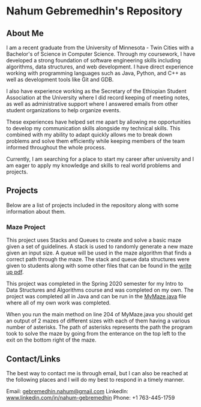 # Nahum Gebremedhin's Repository 


## About Me

I am a recent graduate from the University of Minnesota - Twin Cities with a Bachelor's of Science in Computer Science. Through my coursework, I have developed a strong foundation of software engineering skills including algorithms, data structures, and web development. I have direct experience working with programming languages such as Java, Python, and C++ as well as development tools like Git and GDB.

I also have experience working as the Secretary of the Ethiopian Student Association at the University where I did record keeping of meeting notes, as well as administrative support where I answered emails from other student organizations to help organize events.

These experiences have helped set me apart by allowing me opportunities to develop my communication skills alongside my technical skills. This combined with my ability to adapt quickly allows me to break down problems and solve them efficiently while keeping members of the team informed throughout the whole process. 

Currently, I am searching for a place to start my career after university and I am eager to apply my knowledge and skills to real world problems and projects.


## Projects

Below are a list of projects included in the repository along with some information about them.

### Maze Project

This project uses Stacks and Queues to create and solve a basic maze given a set of guidelines. A stack is used to randomly generate a new maze given an input size. A queue will be used in the maze algorithm that finds a correct path through the maze. The stack and queue data structures were given to students along with some other files that can be found in the [write up pdf](https://github.com/nahum-gebremedhin/nahum-gebremedhin/blob/main/MazeProject/CSCI_1933_Project_4_SPRING_2020.pdf).

This project was completed in the Spring 2020 semester for my Intro to Data Structures and Algorithms course and was completed on my own. The project was completed all in Java and can be run in the [MyMaze.java](https://github.com/nahum-gebremedhin/nahum-gebremedhin/blob/main/MazeProject/src/MyMaze.java) file where all of my own work was completed. 

When you run the main method on line 204 of MyMaze.java you should get an output of 2 mazes of different sizes with each of them having a various number of asterisks. The path of asterisks represents the path the program took to solve the maze by going from the enterance on the top left to the exit on the bottom right of the maze. 

## Contact/Links

The best way to contact me is through email, but I can also be reached at the following places and I will do my best to respond in a timely manner. 

Email: gebremedhin.nahum@gmail.com
LinkedIn: www.linkedin.com/in/nahum-gebremedhin
Phone: +1 763-445-1759




<!---
nahum-gebremedhin/nahum-gebremedhin is a ✨ special ✨ repository because its `README.md` (this file) appears on your GitHub profile.
You can click the Preview link to take a look at your changes.
--->
